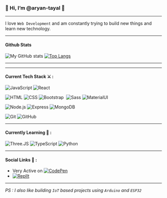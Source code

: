 ### 👋 Hi, I’m @aryan-tayal 🍔

---
I love `Web Development` and am constantly trying to build new things and learn new technology.

---
#### Github Stats
![My GitHub stats](https://github-readme-stats.vercel.app/api?username=aryan-tayal&show_icons=true&theme=dark)
[![Top Langs](https://github-readme-stats.vercel.app/api/top-langs/?username=aryan-tayal&layout=compact)](https://github.com/aryan-tayal/github-readme-stats)

---

---
#### Current Tech Stack ⚔️ :
 

![JavaScript](https://img.shields.io/badge/-JavaScript-000?style=for-the-badge&logo=javascript)
![React](https://img.shields.io/badge/-React-000?style=for-the-badge&logo=react)

![HTML](https://img.shields.io/badge/-HTML-000?style=for-the-badge&logo=HTML5)
![CSS](https://img.shields.io/badge/-CSS-000?style=for-the-badge&logo=CSS3&logoColor=67b3eb)
![Bootstrap](https://img.shields.io/badge/-Bootstrap-000?style=for-the-badge&logo=bootstrap&logoColor=b998eb)&nbsp;
![Sass](https://img.shields.io/badge/-Sass-000?style=for-the-badge&logo=sass)
![MaterialUI](https://img.shields.io/badge/Material-UI-000?style=for-the-badge&logo=material-ui)



![Node.js](https://img.shields.io/badge/-Node.js-000?style=for-the-badge&logo=node.js)
![Express](https://img.shields.io/badge/-Express-000?style=for-the-badge&logo=express)
![MongoDB](https://img.shields.io/badge/-MongoDB-000?style=for-the-badge&logo=mongodb)


![Git](https://img.shields.io/badge/-Git-000?style=for-the-badge&logo=git)
![GitHub](https://img.shields.io/badge/-GitHub-000?style=for-the-badge&logo=github)

---
#### Currently Learning 🌱 : 
![Three.JS](https://img.shields.io/badge/-Three.JS-000?style=for-the-badge&logo=three.js)
![TypeScript](https://img.shields.io/badge/-TypeScript-000?style=for-the-badge&logo=typescript)
![Python](https://img.shields.io/badge/-Python-000?style=for-the-badge&logo=python)

---
#### Social Links 🤖 : 
+ Very Active on [![CodePen](https://img.shields.io/badge/-CodePen-000?style=for-the-badge&logo=codepen)](https://codepen.io/aryancodeworm)
+ [![ReplIt](https://img.shields.io/badge/-ReplIt-000?style=for-the-badge&logo=ReplIt)](https://replit.com/@aryan-tayal)

---
*PS : I also like building `IoT` based projects using `Arduino` and `ESP32`*


